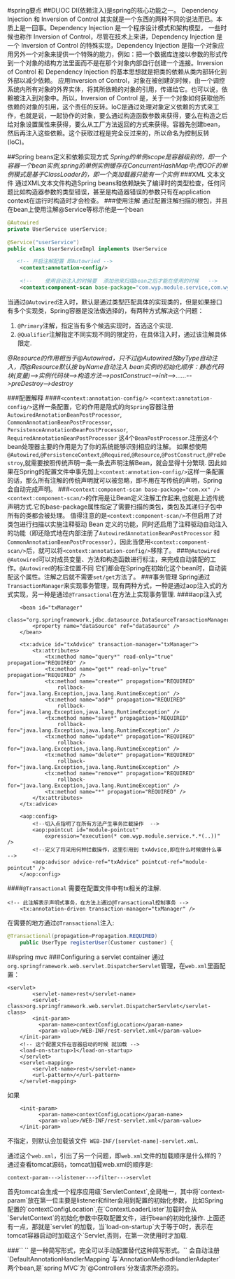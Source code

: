 #spring要点
##DI,IOC
DI(依赖注入)是spring的核心功能之一。
Dependency Injection 和 Inversion of Control 其实就是一个东西的两种不同的说法而已。本质上是一回事。Dependency Injection 是一个程序设计模式和架构模型， 一些时候也称作 Inversion of Control，尽管在技术上来讲，Dependency Injection 是一个 Inversion of Control 的特殊实现，Dependency Injection 是指一个对象应用另外一个对象来提供一个特殊的能力，例如：把一个数据库连接以参数的形式传到一个对象的结构方法里面而不是在那个对象内部自行创建一个连接。Inversion of Control 和 Dependency Injection 的基本思想就是把类的依赖从类内部转化到外部以减少依赖。 应用Inversion of Control，对象在被创建的时候，由一个调控系统内所有对象的外界实体，将其所依赖的对象的引用，传递给它。也可以说，依赖被注入到对象中。所以，Inversion of Control 是，关于一个对象如何获取他所依赖的对象的引用，这个责任的反转。IoC是通过处理对象定义依赖的方式来工作，也就是说，一起协作的对象，要么通过构造函数参数来获得，要么在构造之后给对象设置属性来获得，要么从工厂方法返回的方式来获得。容器先创建bean，然后再注入这些依赖。这个获取过程是完全反过来的，所以命名为控制反转(IoC)。

##Spring beans定义和依赖实现方式
*Spring的单例scope是容器级别的，即一个容器一个bean实例,spring的单例实例缓存在ConcurrentHashMap中;而GOF的单例模式是基于ClassLoader的，即一个类加载器只能有一个实例*
###XML 文本文件
通过XML文本文件构造Spring beans和依赖缺失了编译时的类型检查，任何问题比如构造器参数的类型错误，甚至是构造器错误的参数只有在application context在运行时构造时才会检查。
###使用注解
通过配置注解扫描的根包，并且在bean上使用注解@Service等标示他是一个bean
```java
@Autowired
private UserService userService;
	
@Service("userService")
public class UserServiceImpl implements UserService
```
```xml
   <!-- 开启注解配置 即Autowried -->  
    <context:annotation-config/>  
    
    <!--    使用自动注入的时候要  添加他来扫描bean之后才能在使用的时候   -->
    <context:component-scan base-package="com.wyp.module.service,com.wyp.module.dao"/>  
```
当通过`@Autowired`注入时，默认是通过类型匹配具体的实现类的，但是如果接口有多个实现类，Spring容器是没法做选择的，有两种方式解决这个问题：
1.	`@Primary`注解，指定当有多个候选实现时，首选这个实现.
2.	`@Qualifier`注解指定不同实现不同的限定符，在具体注入时，通过该注解具体限定.

*@Resource的作用相当于@Autowired，只不过@Autowired按byType自动注入，而@Resource默认按 byName自动注入*
*bean实例的初始化顺序：静态代码块(变量)-->实例代码块-->构造方法-->postConstruct-->init-->......-->preDestroy-->destroy*

###配置解释
####`<context:annotation-config/>`
 `<context:annotation-config/>`这样一条配置，它的作用是隐式的向`Spring`容器注册
                           `AutowiredAnnotationBeanPostProcessor`,
                           `CommonAnnotationBeanPostProcessor`,
                           `PersistenceAnnotationBeanPostProcessor`,
                           `RequiredAnnotationBeanPostProcessor` 
 这4个`BeanPostProcessor`.注册这4个bean处理器主要的作用是为了你的系统能够识别相应的注解。
 如果想使用`@Autowired`,`@PersistenceContext`,`@Required`,`@Resource`,`@PostConstruct`,`@PreDestroy`,就需要按照传统声明一条一条去声明注解Bean，就会显得十分繁琐.
 因此如果在Spring的配置文件中事先加上`<context:annotation-config/>`这样一条配置的话，那么所有注解的传统声明就可以被忽略，即不用在写传统的声明，Spring会自动完成声明。
 ###`<context:component-scan base-package="com.xx" />`
 `<context:component-scan/>`的作用是让Bean定义注解工作起来,也就是上述传统声明方式.它的base-package属性指定了需要扫描的类包，类包及其递归子包中所有的类都会被处理。
 值得注意的是`<context:component-scan/>`不但启用了对类包进行扫描以实施注释驱动 Bean 定义的功能，同时还启用了注释驱动自动注入的功能（即还隐式地在内部注册了`AutowiredAnnotationBeanPostProcessor`
 和`CommonAnnotationBeanPostProcessor`），因此当使用`<context:component-scan/>`后，就可以将`<context:annotation-config/>`移除了。
 ###`@Autowired`
 `@Autowired`可以对成员变量、方法和构造函数进行标注，来完成自动装配的工作。`@Autowired`的标注位置不同
 它们都会在Spring在初始化这个bean时，自动装配这个属性。注解之后就不需要`set/get`方法了。
###事务管理
Spring通过`TransactionManager`来实现事务管理，现有两种方式，一种是通过aop注入式的方式实现，另一种是通过`@Transactional`在方法上实现事务管理.
####aop注入式
```
    <bean id="txManager"
		class="org.springframework.jdbc.datasource.DataSourceTransactionManager">
		<property name="dataSource" ref="dataSource" />
	</bean>

    <tx:advice id="txAdvice" transaction-manager="txManager">
		<tx:attributes>
			<tx:method name="query*" read-only="true" propagation="REQUIRED" />
			<tx:method name="get*" read-only="true" propagation="REQUIRED" />
			<tx:method name="create*" propagation="REQUIRED"
				rollback-for="java.lang.Exception,java.lang.RuntimeException" />
			<tx:method name="add*" propagation="REQUIRED"
				rollback-for="java.lang.Exception,java.lang.RuntimeException" />
			<tx:method name="save*" propagation="REQUIRED"
				rollback-for="java.lang.Exception,java.lang.RuntimeException" />
			<tx:method name="update*" propagation="REQUIRED"
				rollback-for="java.lang.Exception,java.lang.RuntimeException" />
			<tx:method name="delete*" propagation="REQUIRED"
				rollback-for="java.lang.Exception,java.lang.RuntimeException" />
			<tx:method name="remove*" propagation="REQUIRED"
				rollback-for="java.lang.Exception,java.lang.RuntimeException" />
			<tx:method name="*" propagation="REQUIRED" />
		</tx:attributes>
	</tx:advice>

	<aop:config>
		<!--切入点指明了在所有方法产生事务拦截操作  -->
		<aop:pointcut id="module-pointcut"
			expression="execution(* com.wyp.module.service.*.*(..))" />
		<!--定义了将采用何种拦截操作，这里引用到 txAdvice,即在什么时候做什么事  -->
		<aop:advisor advice-ref="txAdvice" pointcut-ref="module-pointcut" />
	</aop:config>
```
####`@Transactional`
需要在配置文件中有tx相关的注解.
```
<!-- 此注解表示声明式事务，在方法上通过@Transactional控制事务 -->
    <tx:annotation-driven transaction-manager="txManager" />
```
在需要的地方通过`@Transactional`注入:
```java
@Transactional(propagation=Propagation.REQUIRED)
	public UserType registerUser(Customer customer) {
```
##spring mvc
###Configuring a servlet container
通过`org.springframework.web.servlet.DispatcherServlet`管理，在`web.xml`里面配置：
```
<servlet>
        <servlet-name>rest</servlet-name>
        <servlet-class>org.springframework.web.servlet.DispatcherServlet</servlet-class>
        <init-param>  
	      <param-name>contextConfigLocation</param-name>  
          <param-value>/WEB-INF/rest-servlet.xml</param-value>  
	</init-param>
	<!-- 这个配置文件在容器启动的时候 就加载 -->
    <load-on-startup>1</load-on-startup>
    </servlet>
    <servlet-mapping>
        <servlet-name>rest</servlet-name>
        <url-pattern>/</url-pattern>
    </servlet-mapping>
```
如果
```
    <init-param>  
	      <param-name>contextConfigLocation</param-name>  
          <param-value>/WEB-INF/rest-servlet.xml</param-value>  
	</init-param>
```
不指定，则默认会加载该文件` WEB-INF/[servlet-name]-servlet.xml`.

通过这个`web.xml`，引出了另一个问题，即`web.xml`文件的加载顺序是什么样的？
通过查看tomcat源码，tomcat加载web.xml的顺序是:
```
context-param--->listener--->filter--->servlet
```
<p>
首先tomcat会生成一个程序应用级`ServletContext`,全局唯一，其中将`context-param`放在第一位主要是listener和filter会用到配置的初始化参数，
比如Spring配置的`contextConfigLocation`,在`ContextLoaderLister`加载时会从`ServletContext`的初始化参数中获取配置文件，进行bean的初始化操作.
上面还有一点，那就是`servlet`的加载，当`load-on-startup`大于等于0时，表示在tomcat容器启动时加载这个`Servlet,否则，在第一次使用时才加载.
</p>
###`<mvc:annotation-driven />`
`<mvc:annotation-driven />` 是一种简写形式，完全可以手动配置替代这种简写形式。`<mvc:annotation-driven />`
会自动注册`DefaultAnnotationHandlerMapping`与`AnnotationMethodHandlerAdapter` 两个bean,是`spring MVC`为`@Controllers`分发请求所必须的。

